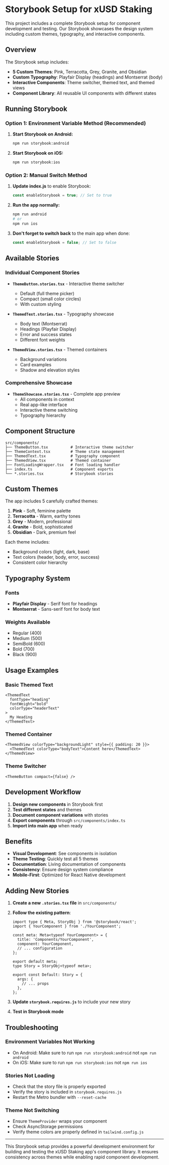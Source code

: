 # Storybook Setup for xUSD Staking

This project includes a complete Storybook setup for component development and testing. Our Storybook showcases the design system including custom themes, typography, and interactive components.

## Overview

The Storybook setup includes:
- **5 Custom Themes**: Pink, Terracotta, Grey, Granite, and Obsidian
- **Custom Typography**: Playfair Display (headings) and Montserrat (body)
- **Interactive Components**: Theme switcher, themed text, and themed views
- **Component Library**: All reusable UI components with different states

## Running Storybook

### Option 1: Environment Variable Method (Recommended)

1. **Start Storybook on Android:**
   ```bash
   npm run storybook:android
   ```

2. **Start Storybook on iOS:**
   ```bash
   npm run storybook:ios
   ```

### Option 2: Manual Switch Method

1. **Update index.js** to enable Storybook:
   ```javascript
   const enableStorybook = true; // Set to true
   ```

2. **Run the app normally:**
   ```bash
   npm run android
   # or
   npm run ios
   ```

3. **Don't forget to switch back** to the main app when done:
   ```javascript
   const enableStorybook = false; // Set to false
   ```

## Available Stories

### Individual Component Stories

- **`ThemeButton.stories.tsx`** - Interactive theme switcher
  - Default (full theme picker)
  - Compact (small color circles)
  - With custom styling

- **`ThemedText.stories.tsx`** - Typography showcase
  - Body text (Montserrat)
  - Headings (Playfair Display)
  - Error and success states
  - Different font weights

- **`ThemedView.stories.tsx`** - Themed containers
  - Background variations
  - Card examples
  - Shadow and elevation styles

### Comprehensive Showcase

- **`ThemeShowcase.stories.tsx`** - Complete app preview
  - All components in context
  - Real app-like interface
  - Interactive theme switching
  - Typography hierarchy

## Component Structure

```
src/components/
├── ThemeButton.tsx          # Interactive theme switcher
├── ThemeContext.tsx         # Theme state management
├── ThemedText.tsx           # Typography component
├── ThemedView.tsx           # Themed container
├── FontLoadingWrapper.tsx   # Font loading handler
├── index.ts                 # Component exports
└── *.stories.tsx            # Storybook stories
```

## Custom Themes

The app includes 5 carefully crafted themes:

1. **Pink** - Soft, feminine palette
2. **Terracotta** - Warm, earthy tones
3. **Grey** - Modern, professional
4. **Granite** - Bold, sophisticated
5. **Obsidian** - Dark, premium feel

Each theme includes:
- Background colors (light, dark, base)
- Text colors (header, body, error, success)
- Consistent color hierarchy

## Typography System

### Fonts
- **Playfair Display** - Serif font for headings
- **Montserrat** - Sans-serif font for body text

### Weights Available
- Regular (400)
- Medium (500)
- SemiBold (600)
- Bold (700)
- Black (900)

## Usage Examples

### Basic Themed Text
```tsx
<ThemedText 
  fontType="heading" 
  fontWeight="bold" 
  colorType="headerText"
>
  My Heading
</ThemedText>
```

### Themed Container
```tsx
<ThemedView colorType="backgroundLight" style={{ padding: 20 }}>
  <ThemedText colorType="bodyText">Content here</ThemedText>
</ThemedView>
```

### Theme Switcher
```tsx
<ThemeButton compact={false} />
```

## Development Workflow

1. **Design new components** in Storybook first
2. **Test different states** and themes
3. **Document component variations** with stories
4. **Export components** through `src/components/index.ts`
5. **Import into main app** when ready

## Benefits

- **Visual Development**: See components in isolation
- **Theme Testing**: Quickly test all 5 themes
- **Documentation**: Living documentation of components
- **Consistency**: Ensure design system compliance
- **Mobile-First**: Optimized for React Native development

## Adding New Stories

1. **Create a new `.stories.tsx` file** in `src/components/`
2. **Follow the existing pattern**:
   ```tsx
   import type { Meta, StoryObj } from '@storybook/react';
   import { YourComponent } from './YourComponent';
   
   const meta: Meta<typeof YourComponent> = {
     title: 'Components/YourComponent',
     component: YourComponent,
     // ... configuration
   };
   
   export default meta;
   type Story = StoryObj<typeof meta>;
   
   export const Default: Story = {
     args: {
       // ... props
     },
   };
   ```

3. **Update `storybook.requires.js`** to include your new story
4. **Test in Storybook mode**

## Troubleshooting

### Environment Variables Not Working
- On Android: Make sure to run `npm run storybook:android` not `npm run android`
- On iOS: Make sure to run `npm run storybook:ios` not `npm run ios`

### Stories Not Loading
- Check that the story file is properly exported
- Verify the story is included in `storybook.requires.js`
- Restart the Metro bundler with `--reset-cache`

### Theme Not Switching
- Ensure `ThemeProvider` wraps your component
- Check AsyncStorage permissions
- Verify theme colors are properly defined in `tailwind.config.js`

---

This Storybook setup provides a powerful development environment for building and testing the xUSD Staking app's component library. It ensures consistency across themes while enabling rapid component development. 